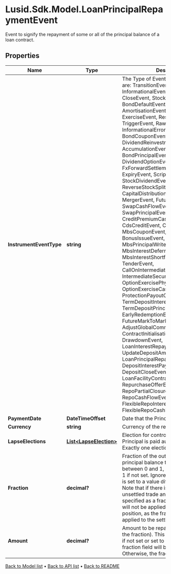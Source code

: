 # Lusid.Sdk.Model.LoanPrincipalRepaymentEvent
Event to signify the repayment of some or all of the principal balance of a loan contract.

## Properties

Name | Type | Description | Notes
------------ | ------------- | ------------- | -------------
**InstrumentEventType** | **string** | The Type of Event. The available values are: TransitionEvent, InformationalEvent, OpenEvent, CloseEvent, StockSplitEvent, BondDefaultEvent, CashDividendEvent, AmortisationEvent, CashFlowEvent, ExerciseEvent, ResetEvent, TriggerEvent, RawVendorEvent, InformationalErrorEvent, BondCouponEvent, DividendReinvestmentEvent, AccumulationEvent, BondPrincipalEvent, DividendOptionEvent, MaturityEvent, FxForwardSettlementEvent, ExpiryEvent, ScripDividendEvent, StockDividendEvent, ReverseStockSplitEvent, CapitalDistributionEvent, SpinOffEvent, MergerEvent, FutureExpiryEvent, SwapCashFlowEvent, SwapPrincipalEvent, CreditPremiumCashFlowEvent, CdsCreditEvent, CdxCreditEvent, MbsCouponEvent, MbsPrincipalEvent, BonusIssueEvent, MbsPrincipalWriteOffEvent, MbsInterestDeferralEvent, MbsInterestShortfallEvent, TenderEvent, CallOnIntermediateSecuritiesEvent, IntermediateSecuritiesDistributionEvent, OptionExercisePhysicalEvent, OptionExerciseCashEvent, ProtectionPayoutCashFlowEvent, TermDepositInterestEvent, TermDepositPrincipalEvent, EarlyRedemptionEvent, FutureMarkToMarketEvent, AdjustGlobalCommitmentEvent, ContractInitialisationEvent, DrawdownEvent, LoanInterestRepaymentEvent, UpdateDepositAmountEvent, LoanPrincipalRepaymentEvent, DepositInterestPaymentEvent, DepositCloseEvent, LoanFacilityContractRolloverEvent, RepurchaseOfferEvent, RepoPartialClosureEvent, RepoCashFlowEvent, FlexibleRepoInterestPaymentEvent, FlexibleRepoCashFlowEvent | 
**PaymentDate** | **DateTimeOffset** | Date that the Principal is due to be paid. | [optional] 
**Currency** | **string** | Currency of the repayment. | 
**LapseElections** | [**List&lt;LapseElection&gt;**](LapseElection.md) | Election for controlling whether the Principal is paid automatically or not.  Exactly one election must be provided. | [optional] 
**Fraction** | **decimal?** | Fraction of the outstanding settled principal balance to be repaid. Must be between 0 and 1, inclusive.  Defaults to 1 if not set. Ignored if the field Amount is set to a value different than zero.  Note that if there is a repayment on an unsettled trade and the repayment is specified as a fraction,  this repayment will not be applied to the unsettled position, as the fraction is always applied to  the settled balance only. | [optional] 
**Amount** | **decimal?** | Amount to be repaid (independent of the fraction).  This field is not used at all if not set or set to 0, in this case the fraction field will be used instead.  Otherwise, the fraction field is ignored. | [optional] 

[Back to Model list](../README.md#documentation-for-models) &#8226; [Back to API list](../README.md#documentation-for-api-endpoints) &#8226; [Back to README](../README.md)


